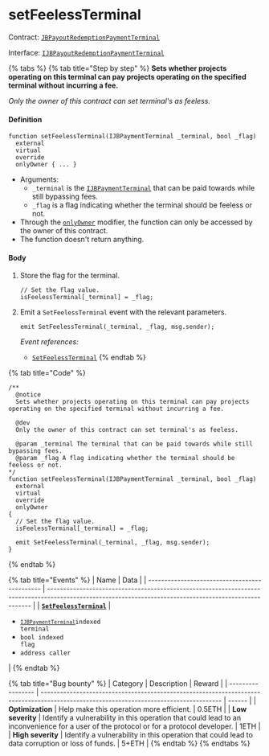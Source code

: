 # setFeelessTerminal

Contract: [`JBPayoutRedemptionPaymentTerminal`](../)​‌

Interface: [`IJBPayoutRedemptionPaymentTerminal`](../../../../interfaces/ijbpayoutredemptionpaymentterminal.md)

{% tabs %}
{% tab title="Step by step" %}
**Sets whether projects operating on this terminal can pay projects operating on the specified terminal without incurring a fee.**

_Only the owner of this contract can set terminal's as feeless._

#### Definition

```solidity
function setFeelessTerminal(IJBPaymentTerminal _terminal, bool _flag)
  external
  virtual
  override
  onlyOwner { ... }
```

* Arguments:
  * `_terminal` is the [`IJBPaymentTerminal`](../../../../interfaces/ijbpaymentterminal.md) that can be paid towards while still bypassing fees.
  * `_flag` is a flag indicating whether the terminal should be feeless or not.
* Through the [`onlyOwner`](https://docs.openzeppelin.com/contracts/2.x/api/ownership#Ownable-onlyOwner--) modifier, the function can only be accessed by the owner of this contract.
* The function doesn't return anything.

#### Body

1.  Store the flag for the terminal.

    ```solidity
    // Set the flag value.
    isFeelessTerminal[_terminal] = _flag;
    ```
2.  Emit a `SetFeelessTerminal` event with the relevant parameters.

    ```solidity
    emit SetFeelessTerminal(_terminal, _flag, msg.sender);
    ```

    _Event references:_

    * [`SetFeelessTerminal`](../events/setfeelessterminal.md)
{% endtab %}

{% tab title="Code" %}
```solidity
/**
  @notice
  Sets whether projects operating on this terminal can pay projects operating on the specified terminal without incurring a fee.

  @dev
  Only the owner of this contract can set terminal's as feeless.

  @param _terminal The terminal that can be paid towards while still bypassing fees.
  @param _flag A flag indicating whether the terminal should be feeless or not.
*/
function setFeelessTerminal(IJBPaymentTerminal _terminal, bool _flag)
  external
  virtual
  override
  onlyOwner
{
  // Set the flag value.
  isFeelessTerminal[_terminal] = _flag;

  emit SetFeelessTerminal(_terminal, _flag, msg.sender);
}
```
{% endtab %}

{% tab title="Events" %}
| Name                                          | Data                                                                                                                                                    |
| --------------------------------------------- | ------------------------------------------------------------------------------------------------------------------------------------------------------- |
| [**`SetFeelessTerminal`**](../events/setfeelessterminal.md) | <ul><li><code>[`IJBPaymentTerminal`](../../../interfaces/ijbpaymentterminal.md)indexed terminal</code></li><li><code>bool indexed flag</code></li><li><code>address caller</code></li></ul> |
{% endtab %}

{% tab title="Bug bounty" %}
| Category          | Description                                                                                                                            | Reward |
| ----------------- | -------------------------------------------------------------------------------------------------------------------------------------- | ------ |
| **Optimization**  | Help make this operation more efficient.                                                                                               | 0.5ETH |
| **Low severity**  | Identify a vulnerability in this operation that could lead to an inconvenience for a user of the protocol or for a protocol developer. | 1ETH   |
| **High severity** | Identify a vulnerability in this operation that could lead to data corruption or loss of funds.                                        | 5+ETH  |
{% endtab %}
{% endtabs %}
